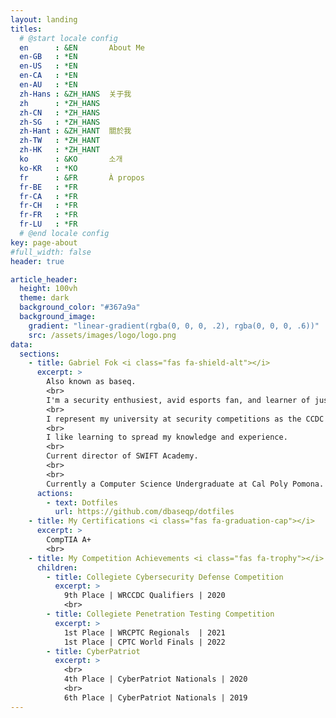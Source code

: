```yaml
---
layout: landing
titles:
  # @start locale config
  en      : &EN       About Me
  en-GB   : *EN
  en-US   : *EN
  en-CA   : *EN
  en-AU   : *EN
  zh-Hans : &ZH_HANS  关于我
  zh      : *ZH_HANS
  zh-CN   : *ZH_HANS
  zh-SG   : *ZH_HANS
  zh-Hant : &ZH_HANT  關於我
  zh-TW   : *ZH_HANT
  zh-HK   : *ZH_HANT
  ko      : &KO       소개
  ko-KR   : *KO
  fr      : &FR       À propos
  fr-BE   : *FR
  fr-CA   : *FR
  fr-CH   : *FR
  fr-FR   : *FR
  fr-LU   : *FR
  # @end locale config
key: page-about
#full_width: false
header: true

article_header:
  height: 100vh
  theme: dark
  background_color: "#367a9a"
  background_image:
    gradient: "linear-gradient(rgba(0, 0, 0, .2), rgba(0, 0, 0, .6))"
    src: /assets/images/logo/logo.png
data:
  sections:
    - title: Gabriel Fok <i class="fas fa-shield-alt"></i>
      excerpt: >
        Also known as baseq.
        <br>
        I'm a security enthusiest, avid esports fan, and learner of just about anything I find interesting.
        <br>
        I represent my university at security competitions as the CCDC Linux Security lead and a member of the CPTC team. 
        <br>
        I like learning to spread my knowledge and experience.
        <br>
        Current director of SWIFT Academy.
        <br>
        <br>
        Currently a Computer Science Undergraduate at Cal Poly Pomona. <i class="fas fa-horse-head"></i>
      actions:
        - text: Dotfiles
          url: https://github.com/dbaseqp/dotfiles
    - title: My Certifications <i class="fas fa-graduation-cap"></i>
      excerpt: >
        CompTIA A+
        <br>
    - title: My Competition Achievements <i class="fas fa-trophy"></i>
      children:
        - title: Collegiete Cybersecurity Defense Competition
          excerpt: >
            9th Place | WRCCDC Qualifiers | 2020
            <br>
        - title: Collegiete Penetration Testing Competition
          excerpt: >
            1st Place | WRCPTC Regionals  | 2021
            1st Place | CPTC World Finals | 2022
        - title: CyberPatriot
          excerpt: >
            <br>
            4th Place | CyberPatriot Nationals | 2020
            <br>
            6th Place | CyberPatriot Nationals | 2019
---
```

